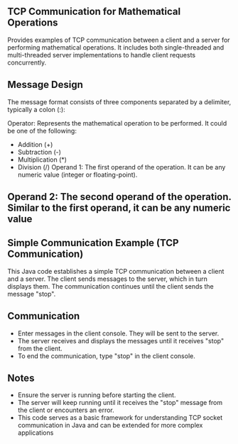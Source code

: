 ## TCP Communication for Mathematical Operations

Provides examples of TCP communication between a client and a server for performing mathematical operations. It includes both single-threaded and multi-threaded server implementations to handle client requests concurrently.
## Message Design
The message format consists of three components separated by a delimiter, typically a colon (:):

Operator: Represents the mathematical operation to be performed. It could be one of the following:

* Addition (+)
* Subtraction (-)
* Multiplication (*)
* Division (/)
Operand 1: The first operand of the operation. It can be any numeric value (integer or floating-point).

Operand 2: The second operand of the operation. Similar to the first operand, it can be any numeric value
---------------------------------------------------------------------
## Simple Communication Example (TCP Communication)
This Java code establishes a simple TCP communication between a client and a server. The client sends messages to the server, which in turn displays them. The communication continues until the client sends the message "stop". 

## Communication
- Enter messages in the client console. They will be sent to the server.
- The server receives and displays the messages until it receives "stop" from the client.
- To end the communication, type "stop" in the client console.

## Notes
- Ensure the server is running before starting the client.
- The server will keep running until it receives the "stop" message from the client or encounters an error.
- This code serves as a basic framework for understanding TCP socket communication in Java and can be extended for more complex applications

